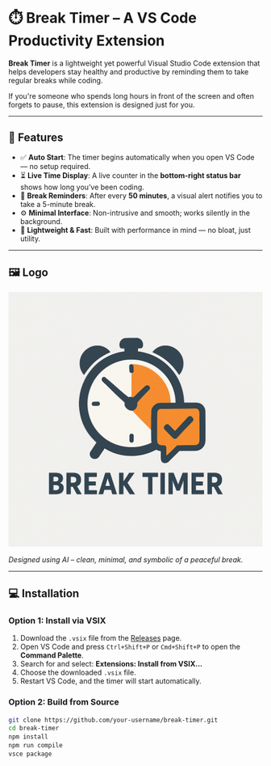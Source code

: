 # ⏱️ Break Timer – A VS Code Productivity Extension

**Break Timer** is a lightweight yet powerful Visual Studio Code extension that helps developers stay healthy and productive by reminding them to take regular breaks while coding.

If you're someone who spends long hours in front of the screen and often forgets to pause, this extension is designed just for you.

---

## 📌 Features

- ✅ **Auto Start**: The timer begins automatically when you open VS Code — no setup required.
- ⏳ **Live Time Display**: A live counter in the **bottom-right status bar** shows how long you’ve been coding.
- 🔔 **Break Reminders**: After every **50 minutes**, a visual alert notifies you to take a 5-minute break.
- ⚙️ **Minimal Interface**: Non-intrusive and smooth; works silently in the background.
- 🌙 **Lightweight & Fast**: Built with performance in mind — no bloat, just utility.

---

## 🖼️ Logo

![Break Timer Logo](./images/logo.png)

_Designed using AI – clean, minimal, and symbolic of a peaceful break._

---

## 💻 Installation

### Option 1: Install via VSIX

1. Download the `.vsix` file from the [Releases](https://github.com/your-username/break-timer/releases) page.
2. Open VS Code and press `Ctrl+Shift+P` or `Cmd+Shift+P` to open the **Command Palette**.
3. Search for and select: **Extensions: Install from VSIX...**
4. Choose the downloaded `.vsix` file.
5. Restart VS Code, and the timer will start automatically.

### Option 2: Build from Source

```bash
git clone https://github.com/your-username/break-timer.git
cd break-timer
npm install
npm run compile
vsce package
```
